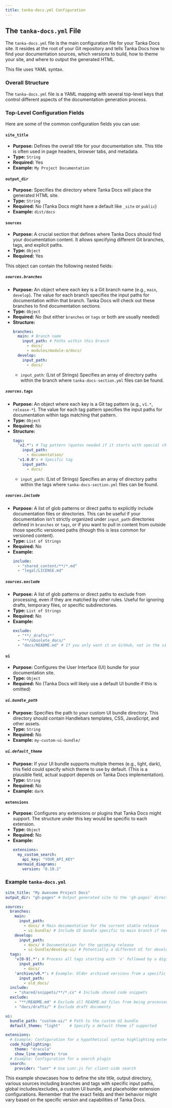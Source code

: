 ```yaml
---
title: tanka-docs.yml Configuration
---
```


## The `tanka-docs.yml` File

The `tanka-docs.yml` file is the main configuration file for your Tanka Docs site. It resides at the root of your Git repository and tells Tanka Docs how to find your documentation sources, which versions to build, how to theme your site, and where to output the generated HTML.

This file uses YAML syntax.

### Overall Structure

The `tanka-docs.yml` file is a YAML mapping with several top-level keys that control different aspects of the documentation generation process.

### Top-Level Configuration Fields

Here are some of the common configuration fields you can use:

#### `site_title`

-   **Purpose:** Defines the overall title for your documentation site. This title is often used in page headers, browser tabs, and metadata.
-   **Type:** `String`
-   **Required:** Yes
-   **Example:** `My Project Documentation`

#### `output_dir`

-   **Purpose:** Specifies the directory where Tanka Docs will place the generated HTML site.
-   **Type:** `String`
-   **Required:** No (Tanka Docs might have a default like `_site` or `public`)
-   **Example:** `dist/docs`

#### `sources`

-   **Purpose:** A crucial section that defines where Tanka Docs should find your documentation content. It allows specifying different Git branches, tags, and explicit paths.
-   **Type:** `Object`
-   **Required:** Yes

This object can contain the following nested fields:

##### `sources.branches`

-   **Purpose:** An object where each key is a Git branch name (e.g., `main`, `develop`). The value for each branch specifies the input paths for documentation within that branch. Tanka Docs will check out these branches to find documentation sections.
-   **Type:** `Object`
-   **Required:** No (but either `branches` or `tags` or both are usually needed)
-   **Structure:**
    ```yaml
    branches:
      main: # Branch name
        input_path: # Paths within this branch
          - docs/
          - modules/module-a/docs/
      develop:
        input_path:
          - docs/
    ```
    -   `input_path`: (List of Strings) Specifies an array of directory paths within the branch where `tanka-docs-section.yml` files can be found.

##### `sources.tags`

-   **Purpose:** An object where each key is a Git tag pattern (e.g., `v1.*`, `release-*`). The value for each tag pattern specifies the input paths for documentation within tags matching that pattern.
-   **Type:** `Object`
-   **Required:** No
-   **Structure:**
    ```yaml
    tags:
      'v2.*': # Tag pattern (quotes needed if it starts with special chars)
        input_path:
          - documentation/
      'v1.0.0': # Specific tag
        input_path:
          - docs/
    ```
    -   `input_path`: (List of Strings) Specifies an array of directory paths within the tags where `tanka-docs-section.yml` files can be found.

##### `sources.include`

-   **Purpose:** A list of glob patterns or direct paths to explicitly include documentation files or directories. This can be useful if your documentation isn't strictly organized under `input_path` directories defined in `branches` or `tags`, or if you want to pull in content from outside those specific versioned paths (though this is less common for versioned content).
-   **Type:** `List of Strings`
-   **Required:** No
-   **Example:**
    ```yaml
    include:
      - "shared_content/**/*.md"
      - "legal/LICENSE.md"
    ```

##### `sources.exclude`

-   **Purpose:** A list of glob patterns or direct paths to exclude from processing, even if they are matched by other rules. Useful for ignoring drafts, temporary files, or specific subdirectories.
-   **Type:** `List of Strings`
-   **Required:** No
-   **Example:**
    ```yaml
    exclude:
      - "**/_drafts/*"
      - "**/obsolete_docs/"
      - "docs/README.md" # If you only want it on GitHub, not in the site
    ```

#### `ui`

-   **Purpose:** Configures the User Interface (UI) bundle for your documentation site.
-   **Type:** `Object`
-   **Required:** No (Tanka Docs will likely use a default UI bundle if this is omitted)

##### `ui.bundle_path`

-   **Purpose:** Specifies the path to your custom UI bundle directory. This directory should contain Handlebars templates, CSS, JavaScript, and other assets.
-   **Type:** `String`
-   **Required:** No
-   **Example:** `my-custom-ui-bundle/`

##### `ui.default_theme`

-   **Purpose:** If your UI bundle supports multiple themes (e.g., light, dark), this field could specify which theme to use by default. (This is a plausible field, actual support depends on Tanka Docs implementation).
-   **Type:** `String`
-   **Required:** No
-   **Example:** `dark`

#### `extensions`

-   **Purpose:** Configures any extensions or plugins that Tanka Docs might support. The structure under this key would be specific to each extension.
-   **Type:** `Object`
-   **Required:** No
-   **Example:**
    ```yaml
    extensions:
      my_custom_search:
        api_key: "YOUR_API_KEY"
      mermaid_diagrams:
        version: "8.10.2"
    ```

### Example `tanka-docs.yml`

```yaml
site_title: "My Awesome Project Docs"
output_dir: "gh-pages" # Output generated site to the 'gh-pages' directory

sources:
  branches:
    main:
      input_path:
        - docs/ # Main documentation for the current stable release
        - ui-bundle/ # Include UI bundle specific to main branch if needed
    develop:
      input_path:
        - docs/ # Documentation for the upcoming release
        - ui-bundle/develop-ui/ # Potentially a different UI for develop
  tags:
    'v[0-9].*': # Process all tags starting with 'v' followed by a digit (e.g., v1.0, v2.1.3)
      input_path:
        - docs/
    'archive/v0.*': # Example: Older archived versions from a specific path pattern
      input_path:
        - old_docs/
  include:
    - "shared/snippets/**/*.cs" # Include shared code snippets
  exclude:
    - "**/README.md" # Exclude all README.md files from being processed as pages
    - "docs/drafts/" # Exclude draft documents

ui:
  bundle_path: "custom-ui/" # Path to the custom UI bundle
  default_theme: "light"    # Specify a default theme if supported

extensions:
  # Example: Configuration for a hypothetical syntax highlighting extension
  code_highlighting:
    theme: "dracula"
    show_line_numbers: true
  # Example: Configuration for a search plugin
  search:
    provider: "lunr" # Use Lunr.js for client-side search
```

This example showcases how to define the site title, output directory, various sources including branches and tags with specific input paths, global includes/excludes, a custom UI bundle, and placeholder extension configurations. Remember that the exact fields and their behavior might vary based on the specific version and capabilities of Tanka Docs.
```
